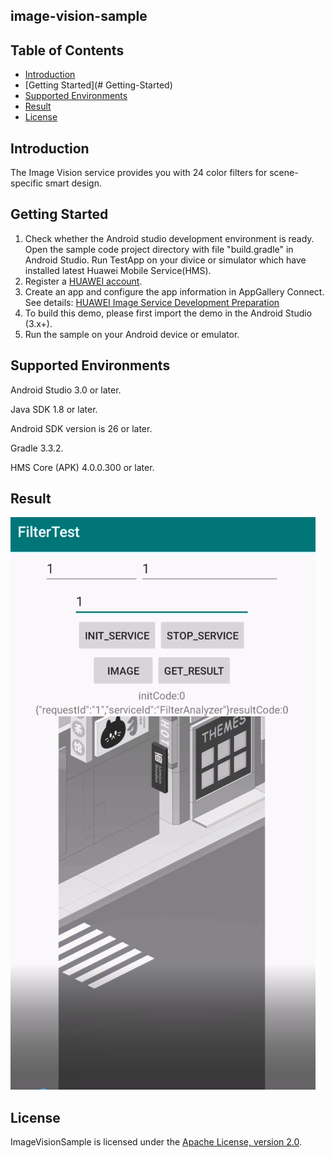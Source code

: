 ## image-vision-sample


## Table of Contents

 * [Introduction](#introduction)
 * [Getting Started](# Getting-Started)
 * [Supported Environments](#supported-environments)
 * [Result](#result)
 * [License](#license)

## Introduction
The Image Vision service provides you with 24 color filters for scene-specific smart design.

## Getting Started
1. Check whether the Android studio development environment is ready. Open the sample code project directory with file "build.gradle" in Android Studio. Run TestApp on your divice or simulator which have installed latest Huawei Mobile Service(HMS).
2. Register a [HUAWEI account](https://developer.huawei.com/consumer/en/).
3. Create an app and configure the app information in AppGallery Connect. 
   See details: [HUAWEI Image Service Development Preparation](https://developer.huawei.com/consumer/en/doc/development/HMSCore-Guides/config-agc-0000001050199019)
4. To build this demo, please first import the demo in the Android Studio (3.x+).
5. Run the sample on your Android device or emulator.

## Supported Environments
Android Studio 3.0 or later. 

Java SDK 1.8 or later.

Android SDK version is 26 or later.

Gradle 3.3.2.

HMS Core (APK) 4.0.0.300 or later.

## Result

![](.\screenshot.PNG)

##  License

ImageVisionSample is licensed under the [Apache License, version 2.0](http://www.apache.org/licenses/LICENSE-2.0).

